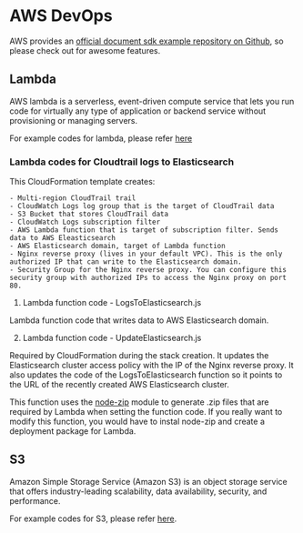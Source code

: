 # AWS DevOps

AWS provides an [official document sdk example repository on Github](https://github.com/awsdocs/aws-doc-sdk-examples), so please check out for awesome features.

## Lambda

AWS lambda is a serverless, event-driven compute service that lets you run code for virtually any type of application or backend service without provisioning or managing servers.

For example codes for lambda, please refer [here](./lambda/)

### Lambda codes for Cloudtrail logs to Elasticsearch

This CloudFormation template creates:

    - Multi-region CloudTrail trail
    - CloudWatch Logs log group that is the target of CloudTrail data
    - S3 Bucket that stores CloudTrail data
    - CloudWatch Logs subscription filter
    - AWS Lambda function that is target of subscription filter. Sends data to AWS Eleasticsearch
    - AWS Elasticsearch domain, target of Lambda function
    - Nginx reverse proxy (lives in your default VPC). This is the only authorized IP that can write to the Elasticsearch domain.
    - Security Group for the Nginx reverse proxy. You can configure this security group with authorized IPs to access the Nginx proxy on port 80.

1. Lambda function code - LogsToElasticsearch.js

Lambda function code that writes data to AWS Elasticsearch domain.

2. Lambda function code - UpdateElasticsearch.js

Required by CloudFormation during the stack creation. It updates the Elasticsearch cluster access policy with the IP of the Nginx reverse proxy. It also updates the code of the LogsToElasticsearch function so it points to the URL of the recently created AWS Elasticsearch cluster.

This function uses the [node-zip](https://github.com/daraosn/node-zip) module to generate .zip files that are required by Lambda when setting the function code. If you really want to modify this function, you would have to instal node-zip and create a deployment package for Lambda.

## S3

Amazon Simple Storage Service (Amazon S3) is an object storage service that offers industry-leading scalability, data availability, security, and performance.

For example codes for S3, please refer [here](./s3/).
